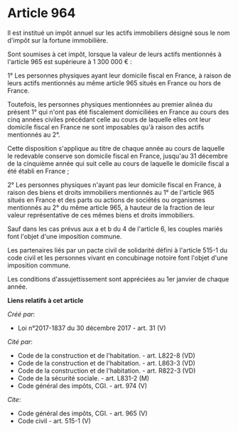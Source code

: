 # Article 964

Il est institué un impôt annuel sur les actifs immobiliers désigné sous le nom d'impôt sur la fortune immobilière. 

Sont soumises à cet impôt, lorsque la valeur de leurs actifs mentionnés à l'article 965 est supérieure à 1 300 000 € : 

1° Les personnes physiques ayant leur domicile fiscal en France, à raison de leurs actifs mentionnés au même article 965
situés en France ou hors de France. 

Toutefois, les personnes physiques mentionnées au premier alinéa du présent 1° qui n'ont pas été fiscalement domiciliées en
France au cours des cinq années civiles précédant celle au cours de laquelle elles ont leur domicile fiscal en France ne sont
imposables qu'à raison des actifs mentionnés au 2°. 

Cette disposition s'applique au titre de chaque année au cours de laquelle le redevable conserve son domicile fiscal en
France, jusqu'au 31 décembre de la cinquième année qui suit celle au cours de laquelle le domicile fiscal a été établi en
France ; 

2° Les personnes physiques n'ayant pas leur domicile fiscal en France, à raison des biens et droits immobiliers mentionnés au
1° de l'article 965 situés en France et des parts ou actions de sociétés ou organismes mentionnés au 2° du même article 965,
à hauteur de la fraction de leur valeur représentative de ces mêmes biens et droits immobiliers. 

Sauf dans les cas prévus aux a et b du 4 de l'article 6, les couples mariés font l'objet d'une imposition commune. 

Les partenaires liés par un pacte civil de solidarité défini à l'article 515-1 du code civil et les personnes vivant en
concubinage notoire font l'objet d'une imposition commune. 

Les conditions d'assujettissement sont appréciées au 1er janvier de chaque année.

**Liens relatifs à cet article**

_Créé par_:

  - Loi n°2017-1837 du 30 décembre 2017 - art. 31 (V)

_Cité par_:

  - Code de la construction et de l'habitation. - art. L822-8 (VD)
  - Code de la construction et de l'habitation. - art. L863-3 (VD)
  - Code de la construction et de l'habitation. - art. R822-3 (VD)
  - Code de la sécurité sociale. - art. L831-2 (M)
  - Code général des impôts, CGI. - art. 974 (V)

_Cite_:

  - Code général des impôts, CGI. - art. 965 (V)
  - Code civil - art. 515-1 (V)

